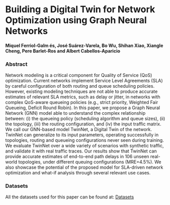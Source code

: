 # Building a Digital Twin for Network Optimization using Graph Neural Networks
#### Miquel Ferriol-Galm és, José Suárez-Varela, Bo Wu, Shihan Xiao, Xiangle Cheng, Pere Barlet-Ros and Albert Cabellos-Aparicio

### Abstract
Network modeling is a critical component for Quality of Service (QoS) optimization. Current networks implement Service Level Agreements (SLA) by careful configuration of both routing and queue scheduling policies. However, existing modeling techniques are not able to produce accurate estimates of relevant SLA metrics, such as delay or jitter, in networks with complex QoS-aware queueing policies (e.g., strict priority, Weighted Fair Queueing, Deficit Round Robin). In this paper, we propose a Graph Neural Network (GNN) model able to understand the complex relationship between: (i) the queueing policy (scheduling algorithm and queue sizes), (ii) the topology, (iii) the routing configuration, and (iv) the input traffic matrix. We call our GNN-based model TwinNet, a Digital Twin of the network. TwinNet can generalize to its input parameters, operating successfully in topologies, routing and queueing configurations never seen during training. We evaluate TwinNet over a wide variety of scenarios with synthetic traffic, and validate it with real traffic traces. Our results show that TwinNet can provide accurate estimates of end-to-end path delays in 106 unseen real-world topologies, under different queuing configurations (MRE=4.5%). We also showcase the potential of the proposed model for SLA-driven network optimization and what-if analysis through several relevant use cases.

### Datasets
All  the datasets used for this paper can be found at:
[Datasets](https://bnn.upc.edu/)